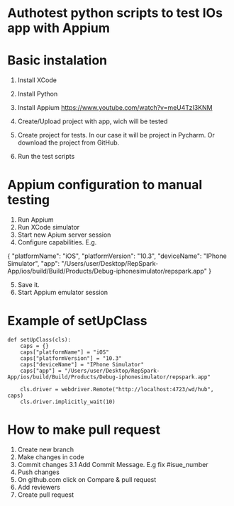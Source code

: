 # Authotest python scripts to test IOs app with Appium

# Basic instalation 

1. Install XCode
2. Install Python
3. Install Appium https://www.youtube.com/watch?v=meU4TzI3KNM

4. Create/Upload project with app, wich will be tested
5. Create project for tests. In our case it will be project in Pycharm. Or download the project from GitHub. 
6. Run the test scripts

# Appium configuration to manual testing

1. Run Appium
2. Run XCode simulator
3. Start new Apium server session
4. Configure capabilities. E.g.

{
  "platformName": "iOS",
  "platformVersion": "10.3",
  "deviceName": "IPhone Simulator",
  "app": "/Users/user/Desktop/RepSpark-App/ios/build/Build/Products/Debug-iphonesimulator/repspark.app"
}

5. Save it. 
6. Start Appium emulator session

# Example of setUpClass

    def setUpClass(cls):
        caps = {}
        caps["platformName"] = "iOS"
        caps["platformVersion"] = "10.3"
        caps["deviceName"] = "IPhone Simulator"
        caps["app"] = "/Users/user/Desktop/RepSpark-App/ios/build/Build/Products/Debug-iphonesimulator/repspark.app"

        cls.driver = webdriver.Remote("http://localhost:4723/wd/hub", caps)
        cls.driver.implicitly_wait(10)
# How to make pull request 
1. Create new branch 
2. Make changes in code
3. Commit changes
3.1 Add Commit Message. E.g fix #isue_number
4. Push changes
5. On github.com click on Compare & pull request
6. Add reviewers
7. Create pull request
